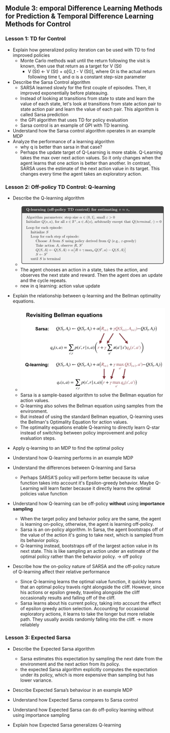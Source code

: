 ## Module 3: emporal Difference Learning Methods for Prediction & Temporal Difference Learning Methods for Control 

### Lesson 1: TD for Control 
* Explain how generalized policy iteration can be used with TD to find improved policies 
  * Monte Carlo methods wait until the return following the visit is known, then use that return as a target for V (St)
    * V (St) <-  V (St) + α[G_t - V (St)], where Gt is the actual return following time t, and α is a constant step-size parameter
* Describe the Sarsa Control algorithm
  * SARSA learned slowly for the first couple of episodes. Then, it improved exponentially before plateauing.
  * Instead of looking at transitions from state to state and learn the value of each state, let's look at transitions from state action pair to state action pair and learn the value of each pair. This algorithm is called Sarsa prediction
  * the GPI algorithm that uses TD for policy evaluation
  * Sarsa control is an example of GPI with TD learning.
* Understand how the Sarsa control algorithm operates in an example MDP
* Analyze the performance of a learning algorithm 
  * why q is better than sarsa in that case?
  * Perhaps the update target of Q-Learning is more stable. Q-Learning takes the max over next action values. So it only changes when the agent learns that one action is better than another. In contrast, SARSA uses the estimate of the next action value in its target. This changes every time the agent takes an exploratory action. 


### Lesson 2: Off-policy TD Control: Q-learning 
* Describe the Q-learning algorithm
  * ![image](IMG/Qlearning.png)
  * The agent chooses an action in a state, takes the action, and observes the next state and reward. Then the agent does an update and the cycle repeats.
  * new in q learning: action value update
* Explain the relationship between q-learning and the Bellman optimality equations. 
  * ![image](IMG/qvssarsa.png)
  * Sarsa is a sample-based algorithm to solve the Bellman equation for action values. 
  * Q-learning also solves the Bellman equation using samples from the environment.
  *  But instead of using the standard Bellman equation, Q-learning uses the Bellman's Optimality Equation for action values. 
  *  The optimality equations enable Q-learning to directly learn Q-star instead of switching between policy improvement and policy evaluation steps.
* Apply q-learning to an MDP to find the optimal policy
* Understand how Q-learning performs in an example MDP
* Understand the differences between Q-learning and Sarsa
  *  Perhaps SARSA'S policy will perform better because its value function takes into account it's Epsilon-greedy behavior. Maybe Q-Learning will learn faster because it directly learns the optimal policies value function


* Understand how Q-learning can be off-policy **without** using **importance sampling** 
  * When the target policy and behavior policy are the same, the agent is learning on-policy, otherwise, the agent is learning off-policy.
  * Sarsa is an on-policy algorithm. In Sarsa, the agent bootstraps off of the value of the action it's going to take next, which is sampled from its behavior policy.
  * Q-learning instead, bootstraps off of the largest action value in its next state. This is like sampling an action under an estimate of the optimal policy rather than the behavior policy. -> off policy
* Describe how the on-policy nature of SARSA and the off-policy nature of Q-learning affect their relative performance 
  * Since Q-learning learns the optimal value function, it quickly learns that an optimal policy travels right alongside the cliff. However, since his actions or epsilon greedy, traveling alongside the cliff occasionally results and falling off of the cliff. 
  * Sarsa learns about his current policy, taking into account the effect of epsilon greedy action selection. Accounting for occasional exploratory actions, it learns to take the longer but more reliable path. They usually avoids randomly falling into the cliff. -> more reliablely 


### Lesson 3: Expected Sarsa 
* Describe the Expected Sarsa algorithm
  * Sarsa estimates this expectation by sampling the next date from the environment and the next action from its policy.
  *  the expected Sarsa algorithm explicitly computes the expectation under its policy, which is more expensive than sampling but has lower variance.

* Describe Expected Sarsa’s behaviour in an example MDP
* Understand how Expected Sarsa compares to Sarsa control
* Understand how Expected Sarsa can do off-policy learning without using importance sampling
* Explain how Expected Sarsa generalizes Q-learning 